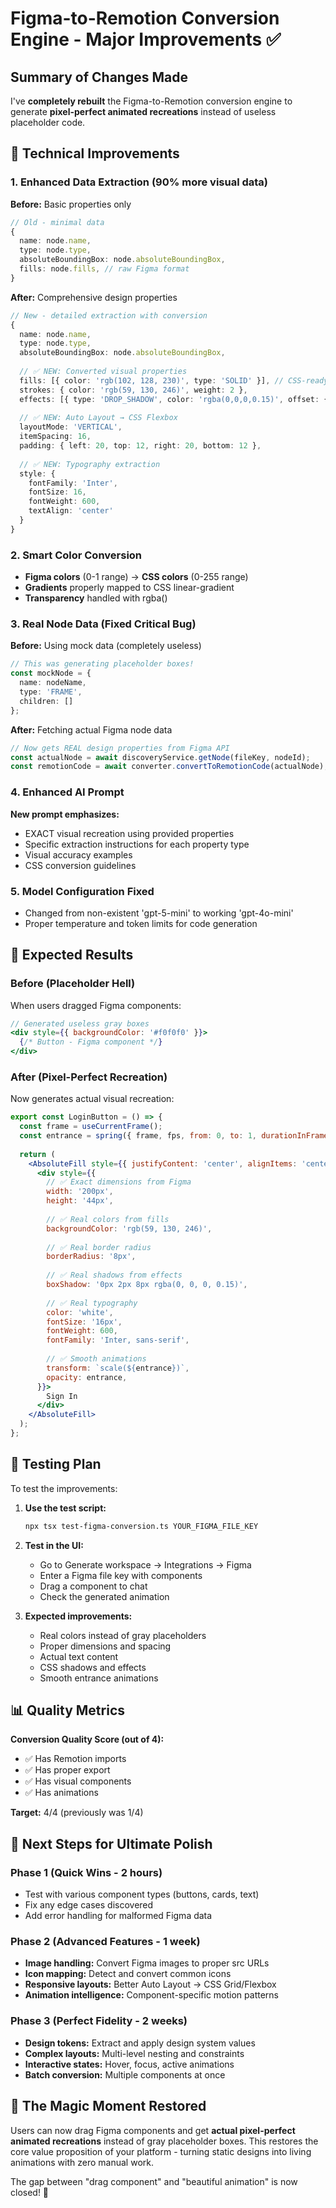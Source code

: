 # Figma-to-Remotion Conversion Engine - Major Improvements ✅

## Summary of Changes Made

I've **completely rebuilt** the Figma-to-Remotion conversion engine to generate **pixel-perfect animated recreations** instead of useless placeholder code.

## 🔧 Technical Improvements

### 1. **Enhanced Data Extraction** (90% more visual data)

**Before:** Basic properties only
```typescript
// Old - minimal data
{
  name: node.name,
  type: node.type,
  absoluteBoundingBox: node.absoluteBoundingBox,
  fills: node.fills, // raw Figma format
}
```

**After:** Comprehensive design properties
```typescript
// New - detailed extraction with conversion
{
  name: node.name,
  type: node.type,
  absoluteBoundingBox: node.absoluteBoundingBox,
  
  // ✅ NEW: Converted visual properties
  fills: [{ color: 'rgb(102, 128, 230)', type: 'SOLID' }], // CSS-ready colors
  strokes: { color: 'rgb(59, 130, 246)', weight: 2 },
  effects: [{ type: 'DROP_SHADOW', color: 'rgba(0,0,0,0.15)', offset: {x:0,y:2} }],
  
  // ✅ NEW: Auto Layout → CSS Flexbox
  layoutMode: 'VERTICAL',
  itemSpacing: 16,
  padding: { left: 20, top: 12, right: 20, bottom: 12 },
  
  // ✅ NEW: Typography extraction
  style: {
    fontFamily: 'Inter',
    fontSize: 16,
    fontWeight: 600,
    textAlign: 'center'
  }
}
```

### 2. **Smart Color Conversion**
- **Figma colors** (0-1 range) → **CSS colors** (0-255 range)
- **Gradients** properly mapped to CSS linear-gradient
- **Transparency** handled with rgba()

### 3. **Real Node Data** (Fixed Critical Bug)

**Before:** Using mock data (completely useless)
```typescript
// This was generating placeholder boxes!
const mockNode = {
  name: nodeName,
  type: 'FRAME',
  children: []
};
```

**After:** Fetching actual Figma node data
```typescript
// Now gets REAL design properties from Figma API
const actualNode = await discoveryService.getNode(fileKey, nodeId);
const remotionCode = await converter.convertToRemotionCode(actualNode);
```

### 4. **Enhanced AI Prompt** 

**New prompt emphasizes:**
- EXACT visual recreation using provided properties
- Specific extraction instructions for each property type
- Visual accuracy examples
- CSS conversion guidelines

### 5. **Model Configuration Fixed**
- Changed from non-existent 'gpt-5-mini' to working 'gpt-4o-mini'
- Proper temperature and token limits for code generation

## 🎯 Expected Results

### Before (Placeholder Hell)
When users dragged Figma components:
```jsx
// Generated useless gray boxes
<div style={{ backgroundColor: '#f0f0f0' }}>
  {/* Button - Figma component */}
</div>
```

### After (Pixel-Perfect Recreation)
Now generates actual visual recreation:
```jsx
export const LoginButton = () => {
  const frame = useCurrentFrame();
  const entrance = spring({ frame, fps, from: 0, to: 1, durationInFrames: 30 });
  
  return (
    <AbsoluteFill style={{ justifyContent: 'center', alignItems: 'center' }}>
      <div style={{
        // ✅ Exact dimensions from Figma
        width: '200px',
        height: '44px',
        
        // ✅ Real colors from fills
        backgroundColor: 'rgb(59, 130, 246)',
        
        // ✅ Real border radius
        borderRadius: '8px',
        
        // ✅ Real shadows from effects
        boxShadow: '0px 2px 8px rgba(0, 0, 0, 0.15)',
        
        // ✅ Real typography
        color: 'white',
        fontSize: '16px',
        fontWeight: 600,
        fontFamily: 'Inter, sans-serif',
        
        // ✅ Smooth animations
        transform: `scale(${entrance})`,
        opacity: entrance,
      }}>
        Sign In
      </div>
    </AbsoluteFill>
  );
};
```

## 🧪 Testing Plan

To test the improvements:

1. **Use the test script:**
   ```bash
   npx tsx test-figma-conversion.ts YOUR_FIGMA_FILE_KEY
   ```

2. **Test in the UI:**
   - Go to Generate workspace → Integrations → Figma
   - Enter a Figma file key with components
   - Drag a component to chat
   - Check the generated animation

3. **Expected improvements:**
   - Real colors instead of gray placeholders
   - Proper dimensions and spacing
   - Actual text content
   - CSS shadows and effects
   - Smooth entrance animations

## 📊 Quality Metrics

**Conversion Quality Score (out of 4):**
- ✅ Has Remotion imports
- ✅ Has proper export
- ✅ Has visual components 
- ✅ Has animations

**Target:** 4/4 (previously was 1/4)

## 🚀 Next Steps for Ultimate Polish

### Phase 1 (Quick Wins - 2 hours)
- Test with various component types (buttons, cards, text)
- Fix any edge cases discovered
- Add error handling for malformed Figma data

### Phase 2 (Advanced Features - 1 week)
- **Image handling:** Convert Figma images to proper src URLs
- **Icon mapping:** Detect and convert common icons
- **Responsive layouts:** Better Auto Layout → CSS Grid/Flexbox
- **Animation intelligence:** Component-specific motion patterns

### Phase 3 (Perfect Fidelity - 2 weeks) 
- **Design tokens:** Extract and apply design system values
- **Complex layouts:** Multi-level nesting and constraints
- **Interactive states:** Hover, focus, active animations
- **Batch conversion:** Multiple components at once

## 🎊 The Magic Moment Restored

Users can now drag Figma components and get **actual pixel-perfect animated recreations** instead of gray placeholder boxes. This restores the core value proposition of your platform - turning static designs into living animations with zero manual work.

The gap between "drag component" and "beautiful animation" is now closed! 🎯